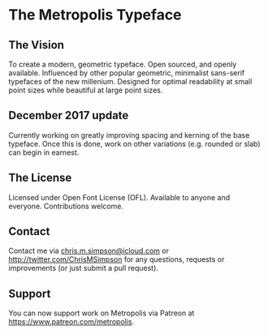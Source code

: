 # The Metropolis Typeface

## The Vision

To create a modern, geometric typeface. Open sourced, and openly available. Influenced by other popular geometric, minimalist sans-serif typefaces of the new millenium. Designed for optimal readability at small point sizes while beautiful at large point sizes.

## December 2017 update

Currently working on greatly improving spacing and kerning of the base typeface. Once this is done, work on other variations (e.g. rounded or slab) can begin in earnest.

## The License

Licensed under Open Font License (OFL). Available to anyone and everyone. Contributions welcome.

## Contact

Contact me via chris.m.simpson@icloud.com or http://twitter.com/ChrisMSimpson for any questions, requests or improvements (or just submit a pull request).

## Support

You can now support work on Metropolis via Patreon at https://www.patreon.com/metropolis.

